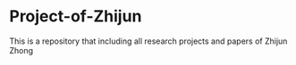 # Project-of-Zhijun
This is a repository that including all research projects and papers of Zhijun Zhong
